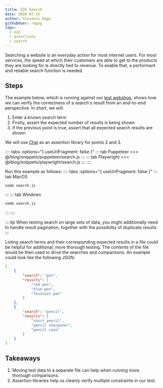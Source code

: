 ```yaml
---
title: E2E Search
date: 2020-07-15
author: Giovanni Rago
githubUser: ragog
tags: 
  - e2e
  - assertions
  - search
---
```


Searching a website is an everyday action for most internet users. For most services, the speed at which their customers are able to get to the products they are looking for is directly tied to revenue. To enable that, a performant and reliable search function is needed.

## Steps

The example below, which is running against our [test webshop](https://danube-webshop.herokuapp.com/), shows how we can verify the correctness of a search's result from an end-to-end perspective. In short, we will:
1. Enter a known search term
2. Firstly, assert the expected number of results is being shown
3. If the previous point is true, assert that all expected search results are shown

We will use [Chai](https://www.chaijs.com/api/assert/) as an assertion library for points 2 and 3.

:::: tabs :options="{ useUrlFragment: false }"
::: tab Puppeteer 
<<< @/blog/snippets/puppeteer/search.js
:::
::: tab Playwright
<<< @/blog/snippets/playwright/search.js
:::
::::

Run this example as follows:
:::: tabs :options="{ useUrlFragment: false }"
::: tab MacOS
```sh
node search.js
```
:::
::: tab Windows
```sh
node search.js
```
:::
::::

::: tip
When testing search on large sets of data, you might additionally need to handle result pagination, together with the possibility of duplicate results.
:::

Listing search terms and their corresponding expected results in a file could be helpful for additional, more thorough testing. The contents of the file would be then used to drive the searches and comparisons. An example could look like the following JSON:

```json
[
    {
        "search": "pen",
        "results": [
            "red pen",
            "blue pen",
            "fountain pen"
        ]
    },
    {
        "search": "pencil",
        "results": [
            "short pencil",
            "pencil sharpener",
            "pencil case"
        ]
    }   
]
```

## Takeaways

1. Moving test data to a separate file can help when running more thorough comparisons.
2. Assertion libraries help us cleanly verify multiple constraints in our test.
